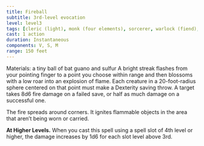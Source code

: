 ```yaml
---
title: Fireball
subtitle: 3rd-level evocation
level: level3
tags: [cleric (light), monk (four elements), sorcerer, warlock (fiend), wizard, level3, evocation]
cast: 1 action
duration: Instantaneous
components: V, S, M
range: 150 feet
---
```

Materials: a tiny ball of bat guano and sulfur
A bright streak flashes from your pointing finger to a point you choose within range and then blossoms with a low roar into an explosion of flame. Each creature in a 20-foot-radius sphere centered on that point must make a Dexterity saving throw. A target takes 8d6 fire damage on a failed save, or half as much damage on a successful one.

The fire spreads around corners. It ignites flammable objects in the area that aren’t being worn or carried.

**At Higher Levels.** When you cast this spell using a spell slot of 4th level or higher, the damage increases by 1d6 for each slot level above 3rd.